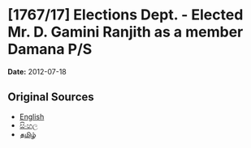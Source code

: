# [1767/17] Elections Dept. - Elected Mr. D. Gamini Ranjith as a member Damana P/S

**Date:** 2012-07-18

## Original Sources

- [English](https://documents.gov.lk/view/extra-gazettes/2012/7/1767-17_E.pdf)
- [සිංහල](https://documents.gov.lk/view/extra-gazettes/2012/7/1767-17_S.pdf)
- [தமிழ்](https://documents.gov.lk/view/extra-gazettes/2012/7/1767-17_T.pdf)
